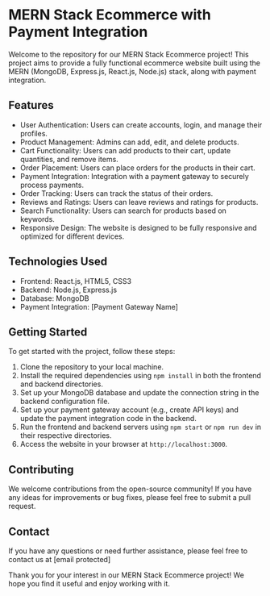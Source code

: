 # MERN Stack Ecommerce with Payment Integration

Welcome to the repository for our MERN Stack Ecommerce project! This project aims to provide a fully functional ecommerce website built using the MERN (MongoDB, Express.js, React.js, Node.js) stack, along with payment integration.

## Features

- User Authentication: Users can create accounts, login, and manage their profiles.
- Product Management: Admins can add, edit, and delete products.
- Cart Functionality: Users can add products to their cart, update quantities, and remove items.
- Order Placement: Users can place orders for the products in their cart.
- Payment Integration: Integration with a payment gateway to securely process payments.
- Order Tracking: Users can track the status of their orders.
- Reviews and Ratings: Users can leave reviews and ratings for products.
- Search Functionality: Users can search for products based on keywords.
- Responsive Design: The website is designed to be fully responsive and optimized for different devices.

## Technologies Used

- Frontend: React.js, HTML5, CSS3
- Backend: Node.js, Express.js
- Database: MongoDB
- Payment Integration: [Payment Gateway Name]

## Getting Started

To get started with the project, follow these steps:

1. Clone the repository to your local machine.
2. Install the required dependencies using `npm install` in both the frontend and backend directories.
3. Set up your MongoDB database and update the connection string in the backend configuration file.
4. Set up your payment gateway account (e.g., create API keys) and update the payment integration code in the backend.
5. Run the frontend and backend servers using `npm start` or `npm run dev` in their respective directories.
6. Access the website in your browser at `http://localhost:3000`.

## Contributing

We welcome contributions from the open-source community! If you have any ideas for improvements or bug fixes, please feel free to submit a pull request.


## Contact

If you have any questions or need further assistance, please feel free to contact us at [email protected]

Thank you for your interest in our MERN Stack Ecommerce project! We hope you find it useful and enjoy working with it.
